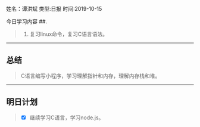 姓名：谭洪斌
类型:日报
时间:2019-10-15

今日学习内容 ##.  

>1. 复习linux命令，复习C语言语法。
>

* * *
## 总结 ##
> C语言编写小程序，学习理解指针和内存，理解内存栈和堆。
* * *
## 明日计划 ##
> - [x] 继续学习C语言，学习node.js。

